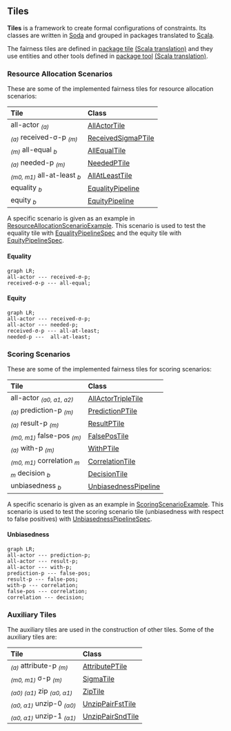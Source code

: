 
<head>
  <script src="https://cdnjs.cloudflare.com/ajax/libs/mermaid/9.4.3/mermaid.min.js"> </script>
</head>


## Tiles

**Tiles** is a framework to create formal configurations of constraints. Its classes are
written in [Soda](https://julianmendez.github.io/soda) and grouped in packages translated to
[Scala](https://scala-lang.org).

The fairness tiles are defined in
[package tile](
https://github.com/julianmendez/tiles/tree/master/core/src/main/scala/soda/tiles/fairness/tile
) [(Scala translation)](
https://github.com/julianmendez/tiles/blob/master/core/src/main/scala/soda/tiles/fairness/tile/Package.scala
) and they use entities and other tools defined in
[package tool](
https://github.com/julianmendez/tiles/tree/master/core/src/main/scala/soda/tiles/fairness/tool
) [(Scala translation)](
https://github.com/julianmendez/tiles/blob/master/core/src/main/scala/soda/tiles/fairness/tool/Package.scala
).


### Resource Allocation Scenarios

These are some of the implemented fairness tiles for resource allocation scenarios:

| Tile                                                 | Class                                                                                                                                        |
|:-----------------------------------------------------|:---------------------------------------------------------------------------------------------------------------------------------------------|
| all-actor <sub>*(a)*</sub>                           | [AllActorTile](https://github.com/julianmendez/tiles/blob/master/core/src/main/scala/soda/tiles/fairness/tile/AllActorTile.soda)             |
| <sub>*(a)*</sub> received-&sigma;-p <sub>*(m)*</sub> | [ReceivedSigmaPTile](https://github.com/julianmendez/tiles/blob/master/core/src/main/scala/soda/tiles/fairness/tile/ReceivedSigmaPTile.soda) |
| <sub>*(m)*</sub> all-equal <sub>*b*</sub>            | [AllEqualTile](https://github.com/julianmendez/tiles/blob/master/core/src/main/scala/soda/tiles/fairness/tile/AllEqualTile.soda)            |
| <sub>*(a)*</sub> needed-p <sub>*(m)*</sub>           | [NeededPTile](https://github.com/julianmendez/tiles/blob/master/core/src/main/scala/soda/tiles/fairness/tile/NeededPTile.soda)              |
| <sub>*(m0, m1)*</sub> all-at-least <sub>*b*</sub>    | [AllAtLeastTile](https://github.com/julianmendez/tiles/blob/master/core/src/main/scala/soda/tiles/fairness/tile/AllAtLeastTile.soda)        |
| equality <sub>*b*</sub>                              | [EqualityPipeline](https://github.com/julianmendez/tiles/blob/master/core/src/main/scala/soda/tiles/fairness/pipeline/EqualityPipeline.soda)    |
| equity <sub>*b*</sub>                                | [EquityPipeline](https://github.com/julianmendez/tiles/blob/master/core/src/main/scala/soda/tiles/fairness/pipeline/EquityPipeline.soda)         |

A specific scenario is given as an example in [ResourceAllocationScenarioExample](https://github.com/julianmendez/tiles/blob/master/core/src/test/scala/soda/tiles/fairness/pipeline/ResourceAllocationScenarioExample.soda).
This scenario is used to test the equality tile with [EqualityPipelineSpec](https://github.com/julianmendez/tiles/blob/master/core/src/test/scala/soda/tiles/fairness/pipeline/EqualityPipelineSpec.soda) and the equity tile with [EquityPipelineSpec](https://github.com/julianmendez/tiles/blob/master/core/src/test/scala/soda/tiles/fairness/pipeline/EquityPipelineSpec.soda).


#### Equality

```mermaid
graph LR;
all-actor --- received-σ-p;
received-σ-p --- all-equal;
```


#### Equity

```mermaid
graph LR;
all-actor --- received-σ-p;
all-actor --- needed-p;
received-σ-p --- all-at-least;
needed-p ---  all-at-least;
```


### Scoring Scenarios

These are some of the implemented fairness tiles for scoring scenarios:

| Tile                                             | Class                                                                                                                                                |
|:-------------------------------------------------|:-----------------------------------------------------------------------------------------------------------------------------------------------------|
| all-actor <sub>*(a0, a1, a2)*</sub>              | [AllActorTripleTile](https://github.com/julianmendez/tiles/blob/master/core/src/main/scala/soda/tiles/fairness/tile/AllActorTripleTile.soda)         |
| <sub>*(a)*</sub> prediction-p <sub>*(m)*</sub>   | [PredictionPTile](https://github.com/julianmendez/tiles/blob/master/core/src/main/scala/soda/tiles/fairness/tile/PredictionPTile.soda)               |
| <sub>*(a)*</sub> result-p <sub>*(m)*</sub>       | [ResultPTile](https://github.com/julianmendez/tiles/blob/master/core/src/main/scala/soda/tiles/fairness/tile/ResultPTile.soda)                       |
| <sub>*(m0, m1)*</sub> false-pos <sub>*(m)*</sub> | [FalsePosTile](https://github.com/julianmendez/tiles/blob/master/core/src/main/scala/soda/tiles/fairness/tile/FalsePosTile.soda)                     |
| <sub>*(a)*</sub> with-p <sub>*(m)*</sub>         | [WithPTile](https://github.com/julianmendez/tiles/blob/master/core/src/main/scala/soda/tiles/fairness/tile/WithPTile.soda)                           |
| <sub>*(m0, m1)*</sub> correlation <sub>*m*</sub> | [CorrelationTile](https://github.com/julianmendez/tiles/blob/master/core/src/main/scala/soda/tiles/fairness/tile/CorrelationTile.soda)               |
| <sub>*m*</sub> decision <sub>*b*</sub>           | [DecisionTile](https://github.com/julianmendez/tiles/blob/master/core/src/main/scala/soda/tiles/fairness/tile/DecisionTile.soda)                     |
| unbiasedness <sub>*b*</sub>                      | [UnbiasednessPipeline](https://github.com/julianmendez/tiles/blob/master/core/src/main/scala/soda/tiles/fairness/pipeline/UnbiasednessPipeline.soda) |

A specific scenario is given as an example in [ScoringScenarioExample](https://github.com/julianmendez/tiles/blob/master/core/src/test/scala/soda/tiles/fairness/pipeline/ScoringScenarioExample.soda).
This scenario is used to test the scoring scenario tile (unbiasedness with respect to false positives) with
[UnbiasednessPipelineSpec](https://github.com/julianmendez/tiles/blob/master/core/src/test/scala/soda/tiles/fairness/pipeline/UnbiasednessPipelineSpec.soda).


#### Unbiasedness

```mermaid
graph LR;
all-actor --- prediction-p;
all-actor --- result-p;
all-actor --- with-p;
prediction-p --- false-pos;
result-p --- false-pos;
with-p --- correlation;
false-pos --- correlation;
correlation --- decision;
```


### Auxiliary Tiles

The auxiliary tiles are used in the construction of other tiles. Some of the auxiliary tiles
are:

| Tile                                                                     | Class                                                                                                                                 |
|:-------------------------------------------------------------------------|:--------------------------------------------------------------------------------------------------------------------------------------|
| <sub>*(a)*</sub> attribute-p <sub>*(m)*</sub>                            | [AttributePTile](https://github.com/julianmendez/tiles/blob/master/core/src/main/scala/soda/tiles/fairness/tile/AttributePTile.soda)  |
| <sub>*(m0, m1)*</sub> &sigma;-p <sub>*(m)*</sub>                         | [SigmaTile](https://github.com/julianmendez/tiles/blob/master/core/src/main/scala/soda/tiles/fairness/tile/FalsePosTile.soda)         |
| <sub>*(&alpha;0) (&alpha;1)*</sub> zip <sub>*(&alpha;0, &alpha;1)*</sub> | [ZipTile](https://github.com/julianmendez/tiles/blob/master/core/src/main/scala/soda/tiles/fairness/tile/ZipTile.soda)                |
| <sub>*(&alpha;0, &alpha;1)*</sub> unzip-0 <sub>*(&alpha;0)*</sub>        | [UnzipPairFstTile](https://github.com/julianmendez/tiles/blob/master/core/src/main/scala/soda/tiles/fairness/tile/UnzipPairFstTile.soda) |
| <sub>*(&alpha;0, &alpha;1)*</sub> unzip-1 <sub>*(&alpha;1)*</sub>        | [UnzipPairSndTile](https://github.com/julianmendez/tiles/blob/master/core/src/main/scala/soda/tiles/fairness/tile/UnzipPairSndTile.soda) |

<script>
  window.mermaid.init(undefined, document.querySelectorAll('.language-mermaid'));
</script>


